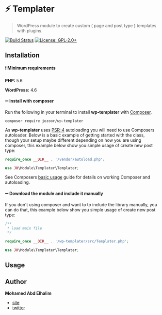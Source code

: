 # :zap: Templater
> WordPress module to create custom ( page and post type ) templates with plugins.

[![Build Status](https://travis-ci.com/mohamdio/wp-templater.svg?token=bRxzrnGmzUbSj8ogmJVZ&branch=master)](https://travis-ci.com/mohamdio/wp-templater) [![License: GPL-2.0+](https://img.shields.io/badge/License-GPL%20v2-blue.svg)](https://www.gnu.org/licenses/old-licenses/gpl-2.0.en.html)

## Installation

#### :heavy_exclamation_mark: Minimum requirements

**PHP:** 5.6

**WordPress:** 4.6

#### :heavy_minus_sign: Install with composer

Run the following in your terminal to install **wp-templater** with [Composer](https://getcomposer.org/).

```
composer require jozoor/wp-templater
```

As **wp-templater** uses [PSR-4](http://www.php-fig.org/psr/psr-4/) autoloading you will need to use Composers autoloader. Below is a basic example of getting started with the class, though your setup maybe different depending on how you are using composer, this example below show you simple usage of create new post type:

```php
require_once __DIR__ . '/vendor/autoload.php';

use JO\Module\Templater\Templater;
```

See Composers [basic usage](https://getcomposer.org/doc/01-basic-usage.md#autoloading) guide for details on working Composer and autoloading.

#### :heavy_minus_sign: Download the module and include it manually

If you don't using composer and want to to include the library manually, you can do that, this example below show you simple usage of create new post type:

```php
/**
 * load main file
 */

require_once __DIR__ . '/wp-templater/src/Templater.php';

use JO\Module\Templater\Templater;
```

## Usage



## Author

**Mohamed Abd Elhalim**

- [site](https://mohamd.io/)
- [twitter](https://twitter.com/mohamdio)
